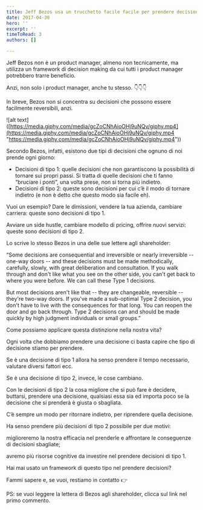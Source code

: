 ```yaml
---
title: Jeff Bezos usa un trucchetto facile facile per prendere decisioni
date: 2017-04-30
hero: ''
excerpt: ''
timeToRead: 3
authors: []

---
```

Jeff Bezos non è un product manager, almeno non tecnicamente, ma utilizza un framework di decision making da cui tutti i product manager potrebbero trarre beneficio.

Anzi, non solo i product manager, anche tu stesso. 👇👇👇

In breve, Bezos non si concentra su decisioni che possono essere facilmente reversibili, anzi.

!\[alt text\]([https://media.giphy.com/media/gcZoCNhAioOHj9uNQv/giphy.mp4](https://media.giphy.com/media/gcZoCNhAioOHj9uNQv/giphy.mp4 "https://media.giphy.com/media/gcZoCNhAioOHj9uNQv/giphy.mp4"))

Secondo Bezos, infatti, esistono due tipi di decisioni che ognuno di noi prende ogni giorno:

* Decisioni di tipo 1: quelle decisioni che non garantiscono la possibilità di tornare sui propri passi. Si tratta di quelle decisioni che ti fanno “bruciare i ponti”, una volta prese, non si torna più indietro.
* Decisioni di tipo 2: queste sono decisioni per cui c’è il modo di tornare indietro (e non è detto che questo modo sia facile eh).

Vuoi un esempio? Dare le dimissioni, vendere la tua azienda, cambiare carriera: queste sono decisioni di tipo 1.

Avviare un side hustle, cambiare modello di pricing, offrire nuovi servizi: queste sono decisioni di tipo 2.

Lo scrive lo stesso Bezos in una delle sue lettere agli shareholder:

“Some decisions are consequential and irreversible or nearly irreversible -- one-way doors -- and these decisions must be made methodically, carefully, slowly, with great deliberation and consultation. If you walk through and don't like what you see on the other side, you can't get back to where you were before. We can call these Type 1 decisions.

But most decisions aren't like that -- they are changeable, reversible -- they're two-way doors. If you've made a sub-optimal Type 2 decision, you don't have to live with the consequences for that long. You can reopen the door and go back through. Type 2 decisions can and should be made quickly by high judgment individuals or small groups.”

Come possiamo applicare questa distinzione nella nostra vita?

Ogni volta che dobbiamo prendere una decisione ci basta capire che tipo di decisione stiamo per prendere.

Se è una decisione di tipo 1 allora ha senso prendere il tempo necessario, valutare diversi fattori ecc.

Se è una decisione di tipo 2, invece, le cose cambiano.

Con le decisioni di tipo 2 la cosa migliore che si può fare è decidere, buttarsi, prendere una decisione, qualsiasi essa sia ed importa poco se la decisione che si prenderà è giusta o sbagliata.

C’è sempre un modo per ritornare indietro, per riprendere quella decisione.

Ha senso prendere più decisioni di tipo 2 possibile per due motivi:

miglioreremo la nostra efficacia nel prenderle e affrontare le conseguenze di decisioni sbagliate;

avremo più risorse cognitive da investire nel prendere decisioni di tipo 1.

Hai mai usato un framework di questo tipo nel prendere decisioni?

Fammi sapere e, se vuoi, restiamo in contatto 👉

PS: se vuoi leggere la lettera di Bezos agli shareholder, clicca sul link nel primo commento.